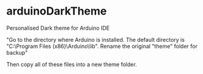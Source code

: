 # arduinoDarkTheme
Personalised Dark theme for Arduino IDE


"Go to the directory where Arduino is installed.
The default directory is "C:\Program Files (x86)\Arduino\lib".
Rename the original "theme" folder for backup"

Then copy all of these files into a new theme folder.

